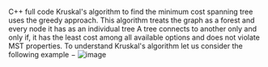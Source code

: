 C++ full code
Kruskal's algorithm to find the minimum cost spanning tree uses the greedy approach. 
This algorithm treats the graph as a forest and every node it has as an individual tree
A tree connects to another only and only if, it has the least cost among all available options and does not violate MST properties.
To understand Kruskal's algorithm let us consider the following example −
![image](https://user-images.githubusercontent.com/72346754/120691226-cce29400-c4c3-11eb-857d-96993aadc700.png)
